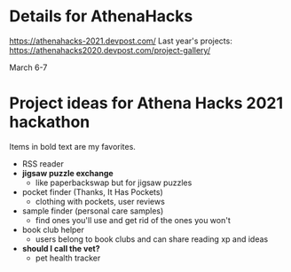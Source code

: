 # Details for AthenaHacks

https://athenahacks-2021.devpost.com/
Last year's projects: https://athenahacks2020.devpost.com/project-gallery/

March 6-7

# Project ideas for Athena Hacks 2021 hackathon

Items in bold text are my favorites.

- RSS reader
- **jigsaw puzzle exchange**
  - like paperbackswap but for jigsaw puzzles
- pocket finder (Thanks, It Has Pockets)
  - clothing with pockets, user reviews
- sample finder (personal care samples)
  - find ones you'll use and get rid of the ones you won't
- book club helper
  - users belong to book clubs and can share reading xp and ideas
- **should I call the vet?**
  - pet health tracker
